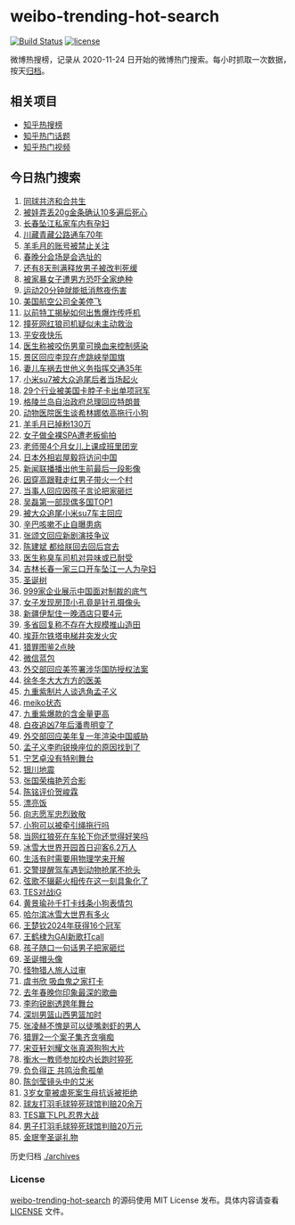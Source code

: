 # weibo-trending-hot-search

[![Build Status](https://github.com/justjavac/weibo-trending-hot-search/workflows/ci/badge.svg?branch=master)](https://github.com/justjavac/weibo-trending-hot-search/actions)
[![license](https://img.shields.io/github/license/justjavac/weibo-trending-hot-search)](https://github.com/justjavac/weibo-trending-hot-search/blob/master/LICENSE)

微博热搜榜，记录从 2020-11-24 日开始的微博热门搜索。每小时抓取一次数据，按天[归档](./archives)。

## 相关项目

- [知乎热搜榜](https://github.com/justjavac/zhihu-trending-top-search)
- [知乎热门话题](https://github.com/justjavac/zhihu-trending-hot-questions)
- [知乎热门视频](https://github.com/justjavac/zhihu-trending-hot-video)

## 今日热门搜索

<!-- BEGIN -->
<!-- 最后更新时间 Wed Dec 25 2024 06:07:00 GMT+0800 (China Standard Time) -->

1. [同球共济和合共生](https://s.weibo.com//weibo?q=%23%E5%90%8C%E7%90%83%E5%85%B1%E6%B5%8E%E5%92%8C%E5%90%88%E5%85%B1%E7%94%9F%23&Refer=new_time)
1. [被娃弄丢20g金条确认10多遍后死心](https://s.weibo.com//weibo?q=%23%E8%A2%AB%E5%A8%83%E5%BC%84%E4%B8%A220g%E9%87%91%E6%9D%A1%E7%A1%AE%E8%AE%A410%E5%A4%9A%E9%81%8D%E5%90%8E%E6%AD%BB%E5%BF%83%23&t=31&band_rank=1&Refer=top)
1. [长春坠江私家车内有孕妇](https://s.weibo.com//weibo?q=%23%E9%95%BF%E6%98%A5%E5%9D%A0%E6%B1%9F%E7%A7%81%E5%AE%B6%E8%BD%A6%E5%86%85%E6%9C%89%E5%AD%95%E5%A6%87%23&t=31&band_rank=35&Refer=top)
1. [川藏青藏公路通车70年](https://s.weibo.com//weibo?q=%23%E5%B7%9D%E8%97%8F%E9%9D%92%E8%97%8F%E5%85%AC%E8%B7%AF%E9%80%9A%E8%BD%A670%E5%B9%B4%23&t=31&band_rank=3&Refer=top)
1. [羊毛月的账号被禁止关注](https://s.weibo.com//weibo?q=%23%E7%BE%8A%E6%AF%9B%E6%9C%88%E7%9A%84%E8%B4%A6%E5%8F%B7%E8%A2%AB%E7%A6%81%E6%AD%A2%E5%85%B3%E6%B3%A8%23&t=31&band_rank=1&Refer=top)
1. [春晚分会场是会选址的](https://s.weibo.com//weibo?q=%23%E6%98%A5%E6%99%9A%E5%88%86%E4%BC%9A%E5%9C%BA%E6%98%AF%E4%BC%9A%E9%80%89%E5%9D%80%E7%9A%84%23&t=31&band_rank=4&Refer=top)
1. [还有8天刑满释放男子被改判死缓](https://s.weibo.com//weibo?q=%23%E8%BF%98%E6%9C%898%E5%A4%A9%E5%88%91%E6%BB%A1%E9%87%8A%E6%94%BE%E7%94%B7%E5%AD%90%E8%A2%AB%E6%94%B9%E5%88%A4%E6%AD%BB%E7%BC%93%23&t=31&band_rank=2&Refer=top)
1. [被家暴女子遭男方恐吓全家绝种](https://s.weibo.com//weibo?q=%23%E8%A2%AB%E5%AE%B6%E6%9A%B4%E5%A5%B3%E5%AD%90%E9%81%AD%E7%94%B7%E6%96%B9%E6%81%90%E5%90%93%E5%85%A8%E5%AE%B6%E7%BB%9D%E7%A7%8D%23&t=31&band_rank=5&Refer=top)
1. [运动20分钟就能抵消熬夜伤害](https://s.weibo.com//weibo?q=%23%E8%BF%90%E5%8A%A820%E5%88%86%E9%92%9F%E5%B0%B1%E8%83%BD%E6%8A%B5%E6%B6%88%E7%86%AC%E5%A4%9C%E4%BC%A4%E5%AE%B3%23&t=31&band_rank=30&Refer=top)
1. [美国航空公司全美停飞](https://s.weibo.com//weibo?q=%23%E7%BE%8E%E5%9B%BD%E8%88%AA%E7%A9%BA%E5%85%AC%E5%8F%B8%E5%85%A8%E7%BE%8E%E5%81%9C%E9%A3%9E%23&t=31&band_rank=41&Refer=top)
1. [以前特工揭秘如何出售爆炸传呼机](https://s.weibo.com//weibo?q=%23%E4%BB%A5%E5%89%8D%E7%89%B9%E5%B7%A5%E6%8F%AD%E7%A7%98%E5%A6%82%E4%BD%95%E5%87%BA%E5%94%AE%E7%88%86%E7%82%B8%E4%BC%A0%E5%91%BC%E6%9C%BA%23&t=31&band_rank=47&Refer=top)
1. [撞死网红狼司机疑似未主动救治](https://s.weibo.com//weibo?q=%23%E6%92%9E%E6%AD%BB%E7%BD%91%E7%BA%A2%E7%8B%BC%E5%8F%B8%E6%9C%BA%E7%96%91%E4%BC%BC%E6%9C%AA%E4%B8%BB%E5%8A%A8%E6%95%91%E6%B2%BB%23&t=31&band_rank=6&Refer=top)
1. [平安夜快乐](https://s.weibo.com//weibo?q=%E5%B9%B3%E5%AE%89%E5%A4%9C%E5%BF%AB%E4%B9%90&t=31&band_rank=9&Refer=top)
1. [医生称被咬伤男童可换血来控制感染](https://s.weibo.com//weibo?q=%23%E5%8C%BB%E7%94%9F%E7%A7%B0%E8%A2%AB%E5%92%AC%E4%BC%A4%E7%94%B7%E7%AB%A5%E5%8F%AF%E6%8D%A2%E8%A1%80%E6%9D%A5%E6%8E%A7%E5%88%B6%E6%84%9F%E6%9F%93%23&t=31&band_rank=27&Refer=top)
1. [景区回应李现在虎跳峡举国旗](https://s.weibo.com//weibo?q=%23%E6%99%AF%E5%8C%BA%E5%9B%9E%E5%BA%94%E6%9D%8E%E7%8E%B0%E5%9C%A8%E8%99%8E%E8%B7%B3%E5%B3%A1%E4%B8%BE%E5%9B%BD%E6%97%97%23&t=31&band_rank=13&Refer=top)
1. [妻儿车祸去世他义务指挥交通35年](https://s.weibo.com//weibo?q=%23%E5%A6%BB%E5%84%BF%E8%BD%A6%E7%A5%B8%E5%8E%BB%E4%B8%96%E4%BB%96%E4%B9%89%E5%8A%A1%E6%8C%87%E6%8C%A5%E4%BA%A4%E9%80%9A35%E5%B9%B4%23&t=31&band_rank=17&Refer=top)
1. [小米su7被大众追尾后者当场起火](https://s.weibo.com//weibo?q=%23%E5%B0%8F%E7%B1%B3su7%E8%A2%AB%E5%A4%A7%E4%BC%97%E8%BF%BD%E5%B0%BE%E5%90%8E%E8%80%85%E5%BD%93%E5%9C%BA%E8%B5%B7%E7%81%AB%23&t=31&band_rank=12&Refer=top)
1. [29个行业被美国卡脖子卡出单项冠军](https://s.weibo.com//weibo?q=%2329%E4%B8%AA%E8%A1%8C%E4%B8%9A%E8%A2%AB%E7%BE%8E%E5%9B%BD%E5%8D%A1%E8%84%96%E5%AD%90%E5%8D%A1%E5%87%BA%E5%8D%95%E9%A1%B9%E5%86%A0%E5%86%9B%23&t=31&band_rank=23&Refer=top)
1. [格陵兰岛自治政府总理回应特朗普](https://s.weibo.com//weibo?q=%23%E6%A0%BC%E9%99%B5%E5%85%B0%E5%B2%9B%E8%87%AA%E6%B2%BB%E6%94%BF%E5%BA%9C%E6%80%BB%E7%90%86%E5%9B%9E%E5%BA%94%E7%89%B9%E6%9C%97%E6%99%AE%23&t=31&band_rank=49&Refer=top)
1. [动物医院医生谈希林娜依高拖行小狗](https://s.weibo.com//weibo?q=%23%E5%8A%A8%E7%89%A9%E5%8C%BB%E9%99%A2%E5%8C%BB%E7%94%9F%E8%B0%88%E5%B8%8C%E6%9E%97%E5%A8%9C%E4%BE%9D%E9%AB%98%E6%8B%96%E8%A1%8C%E5%B0%8F%E7%8B%97%23&t=31&band_rank=33&Refer=top)
1. [羊毛月已掉粉130万](https://s.weibo.com//weibo?q=%23%E7%BE%8A%E6%AF%9B%E6%9C%88%E5%B7%B2%E6%8E%89%E7%B2%89130%E4%B8%87%23&t=31&band_rank=10&Refer=top)
1. [女子做全裸SPA遭老板偷拍](https://s.weibo.com//weibo?q=%23%E5%A5%B3%E5%AD%90%E5%81%9A%E5%85%A8%E8%A3%B8SPA%E9%81%AD%E8%80%81%E6%9D%BF%E5%81%B7%E6%8B%8D%23&t=31&band_rank=21&Refer=top)
1. [老师带4个月女儿上课成班里团宠](https://s.weibo.com//weibo?q=%23%E8%80%81%E5%B8%88%E5%B8%A64%E4%B8%AA%E6%9C%88%E5%A5%B3%E5%84%BF%E4%B8%8A%E8%AF%BE%E6%88%90%E7%8F%AD%E9%87%8C%E5%9B%A2%E5%AE%A0%23&t=31&band_rank=22&Refer=top)
1. [日本外相岩屋毅将访问中国](https://s.weibo.com//weibo?q=%23%E6%97%A5%E6%9C%AC%E5%A4%96%E7%9B%B8%E5%B2%A9%E5%B1%8B%E6%AF%85%E5%B0%86%E8%AE%BF%E9%97%AE%E4%B8%AD%E5%9B%BD%23&t=31&band_rank=23&Refer=top)
1. [新闻联播播出他生前最后一段影像](https://s.weibo.com//weibo?q=%23%E6%96%B0%E9%97%BB%E8%81%94%E6%92%AD%E6%92%AD%E5%87%BA%E4%BB%96%E7%94%9F%E5%89%8D%E6%9C%80%E5%90%8E%E4%B8%80%E6%AE%B5%E5%BD%B1%E5%83%8F%23&t=31&band_rank=36&Refer=top)
1. [因穿高跟鞋走红男子带火一个村](https://s.weibo.com//weibo?q=%23%E5%9B%A0%E7%A9%BF%E9%AB%98%E8%B7%9F%E9%9E%8B%E8%B5%B0%E7%BA%A2%E7%94%B7%E5%AD%90%E5%B8%A6%E7%81%AB%E4%B8%80%E4%B8%AA%E6%9D%91%23&t=31&band_rank=14&Refer=top)
1. [当事人回应因孩子言论把家砸烂](https://s.weibo.com//weibo?q=%23%E5%BD%93%E4%BA%8B%E4%BA%BA%E5%9B%9E%E5%BA%94%E5%9B%A0%E5%AD%A9%E5%AD%90%E8%A8%80%E8%AE%BA%E6%8A%8A%E5%AE%B6%E7%A0%B8%E7%83%82%23&t=31&band_rank=17&Refer=top)
1. [吴磊第一部现偶多国TOP1](https://s.weibo.com//weibo?q=%E5%90%B4%E7%A3%8A%E7%AC%AC%E4%B8%80%E9%83%A8%E7%8E%B0%E5%81%B6%E5%A4%9A%E5%9B%BDTOP1&t=31&band_rank=9&Refer=top)
1. [被大众追尾小米su7车主回应](https://s.weibo.com//weibo?q=%23%E8%A2%AB%E5%A4%A7%E4%BC%97%E8%BF%BD%E5%B0%BE%E5%B0%8F%E7%B1%B3su7%E8%BD%A6%E4%B8%BB%E5%9B%9E%E5%BA%94%23&t=31&band_rank=46&Refer=top)
1. [辛巴咳嗽不止自曝患病](https://s.weibo.com//weibo?q=%23%E8%BE%9B%E5%B7%B4%E5%92%B3%E5%97%BD%E4%B8%8D%E6%AD%A2%E8%87%AA%E6%9B%9D%E6%82%A3%E7%97%85%23&t=31&band_rank=31&Refer=top)
1. [张颂文回应新剧演技争议](https://s.weibo.com//weibo?q=%23%E5%BC%A0%E9%A2%82%E6%96%87%E5%9B%9E%E5%BA%94%E6%96%B0%E5%89%A7%E6%BC%94%E6%8A%80%E4%BA%89%E8%AE%AE%23&t=31&band_rank=40&Refer=top)
1. [陈建斌 都给朕回去回后宫去](https://s.weibo.com//weibo?q=%E9%99%88%E5%BB%BA%E6%96%8C%20%E9%83%BD%E7%BB%99%E6%9C%95%E5%9B%9E%E5%8E%BB%E5%9B%9E%E5%90%8E%E5%AE%AB%E5%8E%BB&t=31&band_rank=31&Refer=top)
1. [医生称臭车司机对异味或已耐受](https://s.weibo.com//weibo?q=%23%E5%8C%BB%E7%94%9F%E7%A7%B0%E8%87%AD%E8%BD%A6%E5%8F%B8%E6%9C%BA%E5%AF%B9%E5%BC%82%E5%91%B3%E6%88%96%E5%B7%B2%E8%80%90%E5%8F%97%23&t=31&band_rank=38&Refer=top)
1. [吉林长春一家三口开车坠江一人为孕妇](https://s.weibo.com//weibo?q=%23%E5%90%89%E6%9E%97%E9%95%BF%E6%98%A5%E4%B8%80%E5%AE%B6%E4%B8%89%E5%8F%A3%E5%BC%80%E8%BD%A6%E5%9D%A0%E6%B1%9F%E4%B8%80%E4%BA%BA%E4%B8%BA%E5%AD%95%E5%A6%87%23&t=31&band_rank=24&Refer=top)
1. [圣诞树](https://s.weibo.com//weibo?q=%E5%9C%A3%E8%AF%9E%E6%A0%91&t=31&band_rank=11&Refer=top)
1. [999家企业展示中国面对制裁的底气](https://s.weibo.com//weibo?q=%23999%E5%AE%B6%E4%BC%81%E4%B8%9A%E5%B1%95%E7%A4%BA%E4%B8%AD%E5%9B%BD%E9%9D%A2%E5%AF%B9%E5%88%B6%E8%A3%81%E7%9A%84%E5%BA%95%E6%B0%94%23&t=31&band_rank=32&Refer=top)
1. [女子发现房顶小孔竟是针孔摄像头](https://s.weibo.com//weibo?q=%23%E5%A5%B3%E5%AD%90%E5%8F%91%E7%8E%B0%E6%88%BF%E9%A1%B6%E5%B0%8F%E5%AD%94%E7%AB%9F%E6%98%AF%E9%92%88%E5%AD%94%E6%91%84%E5%83%8F%E5%A4%B4%23&t=31&band_rank=43&Refer=top)
1. [新疆伊犁住一晚酒店只要4元](https://s.weibo.com//weibo?q=%23%E6%96%B0%E7%96%86%E4%BC%8A%E7%8A%81%E4%BD%8F%E4%B8%80%E6%99%9A%E9%85%92%E5%BA%97%E5%8F%AA%E8%A6%814%E5%85%83%23&t=31&band_rank=7&Refer=top)
1. [多省回复称不存在大规模推山造田](https://s.weibo.com//weibo?q=%23%E5%A4%9A%E7%9C%81%E5%9B%9E%E5%A4%8D%E7%A7%B0%E4%B8%8D%E5%AD%98%E5%9C%A8%E5%A4%A7%E8%A7%84%E6%A8%A1%E6%8E%A8%E5%B1%B1%E9%80%A0%E7%94%B0%23&t=31&band_rank=45&Refer=top)
1. [埃菲尔铁塔电梯井突发火灾](https://s.weibo.com//weibo?q=%23%E5%9F%83%E8%8F%B2%E5%B0%94%E9%93%81%E5%A1%94%E7%94%B5%E6%A2%AF%E4%BA%95%E7%AA%81%E5%8F%91%E7%81%AB%E7%81%BE%23&t=31&band_rank=35&Refer=top)
1. [猎罪图鉴2点映](https://s.weibo.com//weibo?q=%E7%8C%8E%E7%BD%AA%E5%9B%BE%E9%89%B42%E7%82%B9%E6%98%A0&t=31&band_rank=17&Refer=top)
1. [微信蓝包](https://s.weibo.com//weibo?q=%E5%BE%AE%E4%BF%A1%E8%93%9D%E5%8C%85&t=31&band_rank=5&Refer=top)
1. [外交部回应美签署涉华国防授权法案](https://s.weibo.com//weibo?q=%23%E5%A4%96%E4%BA%A4%E9%83%A8%E5%9B%9E%E5%BA%94%E7%BE%8E%E7%AD%BE%E7%BD%B2%E6%B6%89%E5%8D%8E%E5%9B%BD%E9%98%B2%E6%8E%88%E6%9D%83%E6%B3%95%E6%A1%88%23&t=31&band_rank=20&Refer=top)
1. [徐冬冬大大方方的医美](https://s.weibo.com//weibo?q=%E5%BE%90%E5%86%AC%E5%86%AC%E5%A4%A7%E5%A4%A7%E6%96%B9%E6%96%B9%E7%9A%84%E5%8C%BB%E7%BE%8E&t=31&band_rank=32&Refer=top)
1. [九重紫制片人谈选角孟子义](https://s.weibo.com//weibo?q=%23%E4%B9%9D%E9%87%8D%E7%B4%AB%E5%88%B6%E7%89%87%E4%BA%BA%E8%B0%88%E9%80%89%E8%A7%92%E5%AD%9F%E5%AD%90%E4%B9%89%23&t=31&band_rank=29&Refer=top)
1. [meiko状态](https://s.weibo.com//weibo?q=meiko%E7%8A%B6%E6%80%81&t=31&band_rank=34&Refer=top)
1. [九重紫爆款的含金量更高](https://s.weibo.com//weibo?q=%23%E4%B9%9D%E9%87%8D%E7%B4%AB%E7%88%86%E6%AC%BE%E7%9A%84%E5%90%AB%E9%87%91%E9%87%8F%E6%9B%B4%E9%AB%98%23&t=31&band_rank=26&Refer=top)
1. [白夜追凶7年后潘粤明变了](https://s.weibo.com//weibo?q=%23%E7%99%BD%E5%A4%9C%E8%BF%BD%E5%87%B67%E5%B9%B4%E5%90%8E%E6%BD%98%E7%B2%A4%E6%98%8E%E5%8F%98%E4%BA%86%23&t=31&band_rank=30&Refer=top)
1. [外交部回应美年复一年渲染中国威胁](https://s.weibo.com//weibo?q=%23%E5%A4%96%E4%BA%A4%E9%83%A8%E5%9B%9E%E5%BA%94%E7%BE%8E%E5%B9%B4%E5%A4%8D%E4%B8%80%E5%B9%B4%E6%B8%B2%E6%9F%93%E4%B8%AD%E5%9B%BD%E5%A8%81%E8%83%81%23&t=31&band_rank=29&Refer=top)
1. [孟子义李昀锐换座位的原因找到了](https://s.weibo.com//weibo?q=%23%E5%AD%9F%E5%AD%90%E4%B9%89%E6%9D%8E%E6%98%80%E9%94%90%E6%8D%A2%E5%BA%A7%E4%BD%8D%E7%9A%84%E5%8E%9F%E5%9B%A0%E6%89%BE%E5%88%B0%E4%BA%86%23&t=31&band_rank=49&Refer=top)
1. [宁艺卓没有特别舞台](https://s.weibo.com//weibo?q=%23%E5%AE%81%E8%89%BA%E5%8D%93%E6%B2%A1%E6%9C%89%E7%89%B9%E5%88%AB%E8%88%9E%E5%8F%B0%23&t=31&band_rank=16&Refer=top)
1. [银川地震](https://s.weibo.com//weibo?q=%E9%93%B6%E5%B7%9D%E5%9C%B0%E9%9C%87&t=31&band_rank=8&Refer=top)
1. [张国荣梅艳芳合影](https://s.weibo.com//weibo?q=%23%E5%BC%A0%E5%9B%BD%E8%8D%A3%E6%A2%85%E8%89%B3%E8%8A%B3%E5%90%88%E5%BD%B1%23&t=31&band_rank=13&Refer=top)
1. [陈铭评价贺峻霖](https://s.weibo.com//weibo?q=%23%E9%99%88%E9%93%AD%E8%AF%84%E4%BB%B7%E8%B4%BA%E5%B3%BB%E9%9C%96%23&t=31&band_rank=24&Refer=top)
1. [漂亮饭](https://s.weibo.com//weibo?q=%E6%BC%82%E4%BA%AE%E9%A5%AD&t=31&band_rank=37&Refer=top)
1. [向志愿军忠烈致敬](https://s.weibo.com//weibo?q=%23%E5%90%91%E5%BF%97%E6%84%BF%E5%86%9B%E5%BF%A0%E7%83%88%E8%87%B4%E6%95%AC%23&t=31&band_rank=15&Refer=top)
1. [小狗可以被牵引绳拖行吗](https://s.weibo.com//weibo?q=%23%E5%B0%8F%E7%8B%97%E5%8F%AF%E4%BB%A5%E8%A2%AB%E7%89%B5%E5%BC%95%E7%BB%B3%E6%8B%96%E8%A1%8C%E5%90%97%23&t=31&band_rank=10&Refer=top)
1. [当网红狼死在车轮下你还觉得好笑吗](https://s.weibo.com//weibo?q=%23%E5%BD%93%E7%BD%91%E7%BA%A2%E7%8B%BC%E6%AD%BB%E5%9C%A8%E8%BD%A6%E8%BD%AE%E4%B8%8B%E4%BD%A0%E8%BF%98%E8%A7%89%E5%BE%97%E5%A5%BD%E7%AC%91%E5%90%97%23&t=31&band_rank=42&Refer=top)
1. [冰雪大世界开园首日迎客6.2万人](https://s.weibo.com//weibo?q=%23%E5%86%B0%E9%9B%AA%E5%A4%A7%E4%B8%96%E7%95%8C%E5%BC%80%E5%9B%AD%E9%A6%96%E6%97%A5%E8%BF%8E%E5%AE%A26.2%E4%B8%87%E4%BA%BA%23&t=31&band_rank=25&Refer=top)
1. [生活有时需要用物理学来开解](https://s.weibo.com//weibo?q=%23%E7%94%9F%E6%B4%BB%E6%9C%89%E6%97%B6%E9%9C%80%E8%A6%81%E7%94%A8%E7%89%A9%E7%90%86%E5%AD%A6%E6%9D%A5%E5%BC%80%E8%A7%A3%23&t=31&band_rank=37&Refer=top)
1. [交警提醒驾车遇到动物抢尾不抢头](https://s.weibo.com//weibo?q=%23%E4%BA%A4%E8%AD%A6%E6%8F%90%E9%86%92%E9%A9%BE%E8%BD%A6%E9%81%87%E5%88%B0%E5%8A%A8%E7%89%A9%E6%8A%A2%E5%B0%BE%E4%B8%8D%E6%8A%A2%E5%A4%B4%23&t=31&band_rank=44&Refer=top)
1. [弦歌不辍薪火相传在这一刻具象化了](https://s.weibo.com//weibo?q=%23%E5%BC%A6%E6%AD%8C%E4%B8%8D%E8%BE%8D%E8%96%AA%E7%81%AB%E7%9B%B8%E4%BC%A0%E5%9C%A8%E8%BF%99%E4%B8%80%E5%88%BB%E5%85%B7%E8%B1%A1%E5%8C%96%E4%BA%86%23&t=31&band_rank=50&Refer=top)
1. [TES对战iG](https://s.weibo.com//weibo?q=TES%E5%AF%B9%E6%88%98iG&t=31&band_rank=49&Refer=top)
1. [黄景瑜孙千打卡线条小狗表情包](https://s.weibo.com//weibo?q=%23%E9%BB%84%E6%99%AF%E7%91%9C%E5%AD%99%E5%8D%83%E6%89%93%E5%8D%A1%E7%BA%BF%E6%9D%A1%E5%B0%8F%E7%8B%97%E8%A1%A8%E6%83%85%E5%8C%85%23&t=31&band_rank=19&Refer=top)
1. [哈尔滨冰雪大世界有多火](https://s.weibo.com//weibo?q=%23%E5%93%88%E5%B0%94%E6%BB%A8%E5%86%B0%E9%9B%AA%E5%A4%A7%E4%B8%96%E7%95%8C%E6%9C%89%E5%A4%9A%E7%81%AB%23&t=31&band_rank=3&Refer=top)
1. [王楚钦2024年获得16个冠军](https://s.weibo.com//weibo?q=%23%E7%8E%8B%E6%A5%9A%E9%92%A62024%E5%B9%B4%E8%8E%B7%E5%BE%9716%E4%B8%AA%E5%86%A0%E5%86%9B%23&t=31&band_rank=25&Refer=top)
1. [王鹤棣为GAI新歌打call](https://s.weibo.com//weibo?q=%23%E7%8E%8B%E9%B9%A4%E6%A3%A3%E4%B8%BAGAI%E6%96%B0%E6%AD%8C%E6%89%93call%23&t=31&band_rank=35&Refer=top)
1. [孩子随口一句话男子把家砸烂](https://s.weibo.com//weibo?q=%23%E5%AD%A9%E5%AD%90%E9%9A%8F%E5%8F%A3%E4%B8%80%E5%8F%A5%E8%AF%9D%E7%94%B7%E5%AD%90%E6%8A%8A%E5%AE%B6%E7%A0%B8%E7%83%82%23&t=31&band_rank=46&Refer=top)
1. [圣诞帽头像](https://s.weibo.com//weibo?q=%E5%9C%A3%E8%AF%9E%E5%B8%BD%E5%A4%B4%E5%83%8F&t=31&band_rank=24&Refer=top)
1. [怪物猎人旅人过审](https://s.weibo.com//weibo?q=%23%E6%80%AA%E7%89%A9%E7%8C%8E%E4%BA%BA%E6%97%85%E4%BA%BA%E8%BF%87%E5%AE%A1%23&t=31&band_rank=25&Refer=top)
1. [虞书欣 吸血鬼之家打卡](https://s.weibo.com//weibo?q=%E8%99%9E%E4%B9%A6%E6%AC%A3%20%E5%90%B8%E8%A1%80%E9%AC%BC%E4%B9%8B%E5%AE%B6%E6%89%93%E5%8D%A1&t=31&band_rank=28&Refer=top)
1. [去年春晚你印象最深的歌曲](https://s.weibo.com//weibo?q=%23%E5%8E%BB%E5%B9%B4%E6%98%A5%E6%99%9A%E4%BD%A0%E5%8D%B0%E8%B1%A1%E6%9C%80%E6%B7%B1%E7%9A%84%E6%AD%8C%E6%9B%B2%23&t=31&band_rank=22&Refer=top)
1. [李昀锐剧透跨年舞台](https://s.weibo.com//weibo?q=%23%E6%9D%8E%E6%98%80%E9%94%90%E5%89%A7%E9%80%8F%E8%B7%A8%E5%B9%B4%E8%88%9E%E5%8F%B0%23&t=31&band_rank=42&Refer=top)
1. [深圳男篮山西男篮加时](https://s.weibo.com//weibo?q=%23%E6%B7%B1%E5%9C%B3%E7%94%B7%E7%AF%AE%E5%B1%B1%E8%A5%BF%E7%94%B7%E7%AF%AE%E5%8A%A0%E6%97%B6%23&t=31&band_rank=43&Refer=top)
1. [张凌赫不愧是可以徒嘴剥虾的男人](https://s.weibo.com//weibo?q=%23%E5%BC%A0%E5%87%8C%E8%B5%AB%E4%B8%8D%E6%84%A7%E6%98%AF%E5%8F%AF%E4%BB%A5%E5%BE%92%E5%98%B4%E5%89%A5%E8%99%BE%E7%9A%84%E7%94%B7%E4%BA%BA%23&t=31&band_rank=44&Refer=top)
1. [猎罪2一个案子集齐贪嗔痴](https://s.weibo.com//weibo?q=%E7%8C%8E%E7%BD%AA2%E4%B8%80%E4%B8%AA%E6%A1%88%E5%AD%90%E9%9B%86%E9%BD%90%E8%B4%AA%E5%97%94%E7%97%B4&t=31&band_rank=45&Refer=top)
1. [宋亚轩刘耀文张真源狗狗大片](https://s.weibo.com//weibo?q=%23%E5%AE%8B%E4%BA%9A%E8%BD%A9%E5%88%98%E8%80%80%E6%96%87%E5%BC%A0%E7%9C%9F%E6%BA%90%E7%8B%97%E7%8B%97%E5%A4%A7%E7%89%87%23&t=31&band_rank=48&Refer=top)
1. [衡水一教师参加校内长跑时猝死](https://s.weibo.com//weibo?q=%23%E8%A1%A1%E6%B0%B4%E4%B8%80%E6%95%99%E5%B8%88%E5%8F%82%E5%8A%A0%E6%A0%A1%E5%86%85%E9%95%BF%E8%B7%91%E6%97%B6%E7%8C%9D%E6%AD%BB%23&t=31&band_rank=15&Refer=top)
1. [负负得正 共鸣治愈孤单](https://s.weibo.com//weibo?q=%E8%B4%9F%E8%B4%9F%E5%BE%97%E6%AD%A3%20%E5%85%B1%E9%B8%A3%E6%B2%BB%E6%84%88%E5%AD%A4%E5%8D%95&t=31&band_rank=18&Refer=top)
1. [陈剑莹镜头中的艾米](https://s.weibo.com//weibo?q=%E9%99%88%E5%89%91%E8%8E%B9%E9%95%9C%E5%A4%B4%E4%B8%AD%E7%9A%84%E8%89%BE%E7%B1%B3&t=31&band_rank=19&Refer=top)
1. [3岁女童被虐死案生母抗诉被拒绝](https://s.weibo.com//weibo?q=%233%E5%B2%81%E5%A5%B3%E7%AB%A5%E8%A2%AB%E8%99%90%E6%AD%BB%E6%A1%88%E7%94%9F%E6%AF%8D%E6%8A%97%E8%AF%89%E8%A2%AB%E6%8B%92%E7%BB%9D%23&t=31&band_rank=20&Refer=top)
1. [球友打羽毛球猝死球馆判赔20余万](https://s.weibo.com//weibo?q=%23%E7%90%83%E5%8F%8B%E6%89%93%E7%BE%BD%E6%AF%9B%E7%90%83%E7%8C%9D%E6%AD%BB%E7%90%83%E9%A6%86%E5%88%A4%E8%B5%9420%E4%BD%99%E4%B8%87%23&t=31&band_rank=39&Refer=top)
1. [TES赢下LPL忍界大战](https://s.weibo.com//weibo?q=%23TES%E8%B5%A2%E4%B8%8BLPL%E5%BF%8D%E7%95%8C%E5%A4%A7%E6%88%98%23&t=31&band_rank=47&Refer=top)
1. [男子打羽毛球猝死球馆判赔20万元](https://s.weibo.com//weibo?q=%23%E7%94%B7%E5%AD%90%E6%89%93%E7%BE%BD%E6%AF%9B%E7%90%83%E7%8C%9D%E6%AD%BB%E7%90%83%E9%A6%86%E5%88%A4%E8%B5%9420%E4%B8%87%E5%85%83%23&t=31&band_rank=49&Refer=top)
1. [金珉奎圣诞礼物](https://s.weibo.com//weibo?q=%E9%87%91%E7%8F%89%E5%A5%8E%E5%9C%A3%E8%AF%9E%E7%A4%BC%E7%89%A9&t=31&band_rank=50&Refer=top)

<!-- END -->

历史归档 [./archives](./archives)

### License

[weibo-trending-hot-search](https://github.com/justjavac/weibo-trending-hot-search) 的源码使用 MIT License
发布。具体内容请查看 [LICENSE](./LICENSE) 文件。
